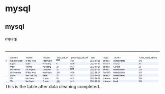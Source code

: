 # mysql
## mysql
###### mysql
---   
![this is my picture](./resources/preview1.png)   
This is the table after data cleaning completed.   
